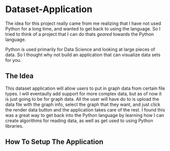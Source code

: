 ﻿# Dataset-Application
The idea for this project really came from me realizing that I have not used Python for a long time, and wanted to get back to using the language. So I tried to think of a project that I can do thats *geared* towards the Python language.

Python is used primarily for Data Science and looking at large pieces of data. So I thought why not build an application that can visualize data sets for you.

## The Idea
This dataset application will allow users to put in graph data from certain file types. I will eventaully add support for more complex data, but as of now it is just going to be for graph data. 
All the user will have do to is upload the data file with the graph info, select the graph that they want, and just click the render data button and the application takes care of the rest. I found this was a great way to get back into the Python language by learning how I can create algorithms for reading data, as well as get used to using Python libraries. 

## How To Setup The Application
